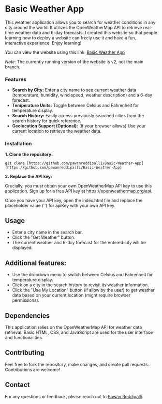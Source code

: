# Basic Weather App

This weather application allows you to search for weather conditions in any city around the world. It utilizes the OpenWeatherMap API to retrieve real-time weather data and 6-day forecasts. I created this website so that people learning how to deploy a website can freely use it and have a fun, interactive experience. Enjoy learning!

You can view the website using this link: [Basic Weather App](https://pawanreddipalli.github.io/Basic-Weather-App/)

*Note*: The currently running version of the website is v2, not the main branch.

### Features

* **Search by City:** Enter a city name to see current weather data (temperature, humidity, wind speed, weather description) and a 6-day forecast.
* **Temperature Units:** Toggle between Celsius and Fahrenheit for temperature display.
* **Search History:** Easily access previously searched cities from the search history for quick reference.
* **Geolocation Support (Optional):** (If your browser allows) Use your current location to retrieve the weather data.

### Installation

**1. Clone the repository:**
    
    git clone [https://github.com/pawanreddipalli/Basic-Weather-App](https://github.com/pawanreddipalli/Basic-Weather-App)
    
**2. Replace the API key:**

Crucially, you must obtain your own OpenWeatherMap API key to use this application. Sign up for a free API key at https://openweathermap.org/api.

Once you have your API key, open the index.html file and replace the placeholder value ('') for apiKey with your own API key.

## Usage
* Enter a city name in the search bar.
* Click the "Get Weather" button.
* The current weather and 6-day forecast for the entered city will be displayed.

## Additional features:

* Use the dropdown menu to switch between Celsius and Fahrenheit for temperature display.
* Click on a city in the search history to revisit its weather information.
* Click the "Use My Location" button (if allow by the user) to get weather data based on your current location (might require browser permissions).

## Dependencies
This application relies on the OpenWeatherMap API for weather data retrieval.
Basic HTML, CSS, and JavaScript are used for the user interface and functionalities.


## Contributing
Feel free to fork the repository, make changes, and create pull requests. Contributions are welcome!

## Contact
For any questions or feedback, please reach out to [Pawan Reddipalli](https://www.pawanreddipalli.com).